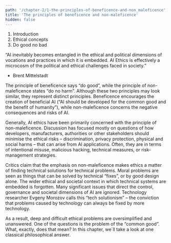 ```yaml
---
path: '/chapter-2/1-the-principles-of-beneficence-and-non_maleficence'
title: 'The principles of beneficence and non-maleficence'
hidden: false
---
```


<chapter-box>

1. Introduction
2. Ethical concepts
3. Do good no bad

</chapter-box>

“AI inevitably becomes entangled in the ethical and political dimensions of vocations and practices in which
it is embedded. AI Ethics is effectively a microcosm of the political and ethical challenges faced in society.”

- Brent Mittelstadt

The principle of beneficence says “do good”, while the principle of non-maleficence states “do no harm”. Although these two principles may look similar, they represent distinct principles. Beneficence encourages the creation of beneficial AI (“AI should be developed for the common good and the benefit of humanity”), while non-maleficence concerns the negative consequences and risks of AI.

Generally, AI ethics have been primarily concerned with the principle of non-maleficence. Discussion has focused mostly on questions of how developers, manufacturers, authorities or other stakeholders should minimise the ethical risks – discrimination, privacy protection, physical and social harms –  that can arise from AI applications. Often, they are in terms of  intentional misuse, malicious hacking, technical measures, or risk-management strategies.

<text-box name="">
Critics claim that the emphasis on non-maleficence makes ethics a matter of finding technical solutions for technical problems. Moral problems are seen as things that can be solved by technical “fixes”, or by good design alone. The wider ethical and societal context in which technical systems are embedded is forgotten.  Many significant issues that direct the control, governance and societal dimensions of AI are ignored. Technology researcher Evgeny Morozov calls this “tech solutionism” – the conviction that problems caused by technology can always be fixed by more technology.
</text-box>

As a result, deep and difficult ethical problems are oversimplified and unanswered. One of the questions is the problem of the “common good”. What, exactly, does that mean? In this chapter, we´ll take a look at one classical philosophical answer.
